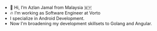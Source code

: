 - 👋 Hi, I’m Azlan Jamal from Malaysia 🇲🇾
- 🔥 I’m working as Software Engineer at Vorto
- I specialize in Android Development. 
- Now I'm broadening my development skillsets to Golang and Angular.

<!---
aznj/aznj is a ✨ special ✨ repository because its `README.md` (this file) appears on your GitHub profile.
You can click the Preview link to take a look at your changes.
--->
